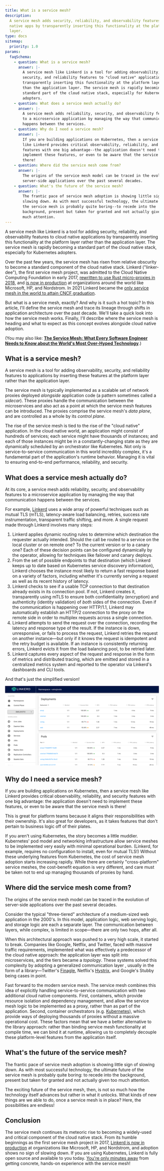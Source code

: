 ```yaml
---
title: What is a service mesh?
description:
  A service mesh adds security, reliability, and observability features to cloud
  native apps by transparently inserting this functionality at the platform
  layer.
type: docs
sitemap:
  priority: 1.0
params:
  faqSchema:
    - question: What is a service mesh?
      answer: |-
        A service mesh like Linkerd is a tool for adding observability,
        security, and reliability features to "cloud native" applications by
        transparently inserting this functionality at the platform layer rather
        than the application layer. The service mesh is rapidly becoming a
        standard part of the cloud native stack, especially for Kubernetes
        adopters.
    - question: What does a service mesh actually do?
      answer: |-
        A service mesh adds reliability, security, and observability features
        to a microservice application by managing the way that communication
        happens between the services.
    - question: Why do I need a service mesh?
      answer: |-
        If you are building applications on Kubernetes, then a service mesh
        like Linkerd provides critical observability, reliability, and security
        features with one big advantage--the application doesn't need to
        implement these features, or even to be aware that the service mesh is
        there!
    - question: Where did the service mesh come from?
      answer: |-
        The origins of the service mesh model can be traced in the evolution of
        server-side applications over the past several decades.
    - question: What's the future of the service mesh?
      answer: |-
        The frantic pace of service mesh adoption is showing little sign of
        slowing down. As with most successful technology, the ultimate future of
        the service mesh is probably quite boring--to recede into the
        background, present but taken for granted and not actually given too
        much attention.
---
```


A service mesh like Linkerd is a tool for adding security, reliability, and
observability features to cloud native applications by transparently inserting
this functionality at the platform layer rather than the application layer.
The service mesh is rapidly becoming a standard part of the cloud native
stack, especially for Kubernetes adopters.

Over the past few years, the service mesh has risen from relative obscurity to
become a standard component of the cloud native stack. Linkerd ("linker-dee"),
the first service mesh project, was admitted to the Cloud Native Computing
Foundation in early 2017, [rewritten to use Rust micro-proxies in
2018](https://www.infoq.com/articles/linkerd-v2-production-adoption/), and [is
now in production](https://buoyant.io/case-studies/) at organizations around
the world like Microsoft, HP, and Nordstrom. In 2021 Linkerd became the [only
service mesh in the world to attain CNCF
graduation](/2021/07/28/announcing-cncf-graduation/).

But what is a service mesh, exactly? And why is it such a hot topic?
In this article, I'll define the service mesh and trace its lineage through
shifts in application architecture over the past decade. We'll take a quick
look into how the service mesh works. Finally, I'll describe where the service
mesh is heading and what to expect as this concept evolves alongside cloud
native adoption.

(You may also like: [**The Service Mesh: What Every Software Engineer Needs to
Know about the World's Most Over-Hyped
Technology**](https://buoyant.io/service-mesh-manifesto/).)

## What is a service mesh?

A service mesh is a tool for adding observability, security, and reliability
features to applications by inserting these features at the platform layer
rather than the application layer.

The service mesh is typically implemented as a scalable set of network proxies
deployed _alongside_ application code (a pattern sometimes called a _sidecar_).
These proxies handle the communication between the microservices and also act
as a point at which the service mesh features can be introduced. The proxies
comprise the service mesh's _data plane_, and are controlled as a whole by its
_control plane_.

The rise of the service mesh is tied to the rise of the "cloud native"
application. In the cloud native world, an application might consist of
hundreds of services; each service might have thousands of instances; and each
of those instances might be in a constantly-changing state as they are
dynamically scheduled by an orchestrator like Kubernetes. Not only is
service-to-service communication in this world incredibly complex, it's a
fundamental part of the application's runtime behavior. Managing it is vital to
ensuring end-to-end performance, reliability, and security.

## What does a service mesh actually do?

At its core, a service mesh adds reliability, security, and observability
features to a microservice application by managing the way that communication
happens between the services.

For example, [Linkerd](/) uses a wide array of powerful
techniques such as mutual TLS (mTLS), latency-aware load balancing, retries,
success rate instrumentation, transparent traffic shifting, and more. A single
request made through Linkerd involves many steps:

1. Linkerd applies dynamic routing rules to determine which destination the
requester actually intended. Should the call be routed to a service on the
local cluster or on remote one? To the current version or to a canary one? Each
of these decision points can be configured dynamically by the operator,
allowing for techniques like failover and canary deploys.
2. From the set of possible endpoints to that destination (which Linkerd keeps
up to date based on Kubernetes service discovery information), Linkerd chooses
the instance most likely to return a fast response based on a variety of
factors, including whether it's currently serving a request as well as its
recent history of latency.
3. Linkerd checks to see if a usable TCP connection to that destination already
exists in its connection pool. If not, Linkerd creates it, transparently using
mTLS to ensure both confidentiality (encryption) and authenticity (identity
validation) of _both_ sides of the connection. Even if the communication is
happening over HTTP/1.1, Linkerd may automatically establish an HTTP/2
connection to the proxy on the remote side in order to multiplex requests
across a single connection.
4. Linkerd attempts to send the request over the connection, recording the
latency and response type of the result. If the instance is down, unresponsive,
or fails to process the request, Linkerd retries the request on another
instance—but only if it knows the request is idempotent and the retry budget is
available. If an instance is consistently returning errors, Linkerd evicts it
from the load balancing pool, to be retried later.
5. Linkerd captures every aspect of the request and response in the form of
metrics and distributed tracing, which are emitted and stored in a centralized
metrics system and reported to the operator via Linkerd's dashboards and CLI
tools.

And that's just the simplified version!

![Linkerd dashboard](dashboard.png "Linkerd dashboard")

## Why do I need a service mesh?

If you are building applications on Kubernetes, then a service mesh like
Linkerd provides critical observability, reliability, and security features
with one big advantage: the application doesn't need to implement these
features, or even to be aware that the service mesh is there!

This is great for platform teams because it aligns their responsibilities with
their ownership. It's also great for developers, as it takes features that
don't pertain to business logic off of their plates.

If you aren't using Kubernetes, the story becomes a little muddier. Kubernetes'
pod model and networking infrastructure allow service meshes to be implemented
very easily with minimal operational burden. (Linkerd, for example, requires no
configuration to install, even for mutual TLS!) Without these underlying
features from Kubernetes, the cost of service mesh adoption starts increasing
rapidly. While there are certainly "cross-platform" service meshes, the
cost-benefit equation is very different, and care must be taken not to end up
managing thousands of proxies by hand.

## Where did the service mesh come from?

The origins of the service mesh model can be traced in the evolution of
server-side applications over the past several decades.

Consider the typical "three-tiered" architecture of a medium-sized web
application in the 2000's. In this model, application logic, web serving logic,
and storage logic are each a separate layer. The communication between layers,
while complex, is limited in scope—there are only two hops, after all.

When this architectural approach was pushed to a very high scale, it started to
break. Companies like Google, Netflix, and Twitter, faced with massive traffic
requirements, implemented what was effectively a predecessor of the cloud
native approach: the application layer was split into microservices, and the
tiers became a _topology_. These systems solved this complexity by adopting a
generalized communication layer , usually in the form of a library—Twitter's
[Finagle](https://twitter.github.io/finagle/), Netflix's
[Hystrix](https://github.com/Netflix/Hystrix), and Google's Stubby being cases
in point.

Fast forward to the modern service mesh. The service mesh combines this idea of
explicitly handling service-to-service communication with two additional cloud
native components. First, containers, which provide resource isolation and
dependency management, and allow the service mesh logic to be implemented as a
proxy, rather than as part of the application. Second, container orchestrators
(e.g. [Kubernetes](https://kubernetes.io/)), which provide ways of deploying
thousands of proxies without a massive operational cost. These factors mean
that we have a better alternative to the library approach: rather than binding
service mesh functionality at compile time, we can bind it at runtime, allowing
us to completely decouple these platform-level features from the application
itself.

## What's the future of the service mesh?

The frantic pace of service mesh adoption is showing little sign of slowing
down. As with most successful technology, the ultimate future of the service
mesh is probably quite boring: to recede into the background, present but taken
for granted and not actually given too much attention.

The exciting future of the service mesh, then, is not so much how the
technology itself advances but rather in what it unlocks. What kinds of new
things are we able to do, once a service mesh is in place? Here, the
possibilities are endless!

## Conclusion

The service mesh continues its meteoric rise to becoming a widely-used and
critical component of the cloud native stack. From its humble beginnings as the
first service mesh project in 2017, [Linkerd is now in
production](https://buoyant.io/case-studies/) at organizations like Microsoft,
HP, and Nordstrom, and adoption shows no sign of slowing down. If you
are using Kubernetes, Linkerd is fully open source and available to you today.
[You're only minutes away](/2/getting-started/) from getting
concrete, hands-on experience with the service mesh!
